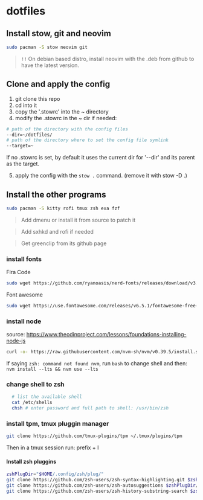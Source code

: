 # dotfiles

## Install stow, git and neovim

```bash
sudo pacman -S stow neovim git
```
> `!!` On debian based distro, install neovim with the .deb from github to have the latest version.

## Clone and apply the config

1. git clone this repo
2. cd into it
3. copy the '.stowrc' into the ~ directory
4. modify the .stowrc in the ~ dir if needed:

```bash
# path of the directory with the config files
--dir=~/dotfiles/
# path of the directory where to set the config file symlink
--target=~
```
If no .stowrc is set, by default it uses the current dir for '--dir' and its parent as the target.

5. apply the config with the `stow .` command. (remove it with stow -D .)

## Install the other programs


```bash
sudo pacman -S kitty rofi tmux zsh exa fzf
```
> Add dmenu or install it from source to patch it
 
> Add sxhkd and rofi if needed
 
> Get greenclip from its github page

### install fonts

Fira Code

```bash
sudo wget https://github.com/ryanoasis/nerd-fonts/releases/download/v3.1.1/FiraCode.zip && sudo unzip FiraCode.zip -d /usr/share/fonts && rm -f FiraCode.zip
```
Font awesome

```bash
sudo wget https://use.fontawesome.com/releases/v6.5.1/fontawesome-free-6.5.1-desktop.zip && sudo unzip fontawesome-free-6.5.1-desktop.zip -d /usr/share/fonts && rm -f fontawesome-free-6.5.1-desktop.zip
```

### install node

source: https://www.theodinproject.com/lessons/foundations-installing-node-js

```bash
curl -o- https://raw.githubusercontent.com/nvm-sh/nvm/v0.39.5/install.sh | zsh && export NVM_DIR="$([ -z "${XDG_CONFIG_HOME-}" ] && printf %s "${HOME}/.nvm" || printf %s "${XDG_CONFIG_HOME}/nvm")" [ -s "$NVM_DIR/nvm.sh" ] && \. "$NVM_DIR/nvm.sh" && nvm install --lts && nvm use --lts
```
If saying `zsh: command not found nvm`, run `bash` to change shell and then: `nvm install --lts && nvm use --lts`

### change shell to zsh

```bash
  # list the available shell
  cat /etc/shells
  chsh # enter password and full path to shell: /usr/bin/zsh
```

### install tpm, tmux pluggin manager

```bash
git clone https://github.com/tmux-plugins/tpm ~/.tmux/plugins/tpm
```
Then in a tmux session run: prefix + I

#### Install zsh pluggins

```bash
zshPlugDir="$HOME/.config/zsh/plug/"
git clone https://github.com/zsh-users/zsh-syntax-highlighting.git $zshPlugDir/zsh-syntax-highlighting
git clone https://github.com/zsh-users/zsh-autosuggestions $zshPlugDir/zsh-autosuggestions
git clone https://github.com/zsh-users/zsh-history-substring-search $zshPlugDir/zsh-history-substring-search
```
